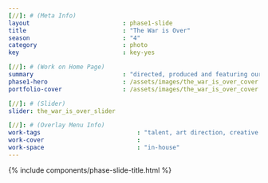 ```yaml
---
[//]: # (Meta Info)
layout                          : phase1-slide
title 					        : "The War is Over"
season				            : "4"
category						: photo
key 							: key-yes

[//]: # (Work on Home Page)
summary                         : "directed, produced and featuring our muse, Chavon Lee along with makeup artist, Shonna Watkins; our spin on 1970s foxy queens"
phase1-hero                     : /assets/images/the_war_is_over_cover.jpg
portfolio-cover					: /assets/images/the_war_is_over_cover.jpg

[//]: # (Slider)
slider: the_war_is_over_slider

[//]: # (Overlay Menu Info)
work-tags 							: "talent, art direction, creative direction, photography, film"
work-cover							:
work-space 							: "in-house"
---
```


{% include components/phase-slide-title.html %}
